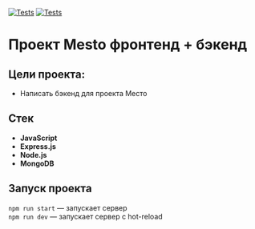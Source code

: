 [![Tests](https://github.com/mistersviter/express-mesto-gha/actions/workflows/tests-13-sprint.yml/badge.svg)](https://github.com/mistersviter/express-mesto-gha/actions/workflows/tests-13-sprint.yml) [![Tests](https://github.com/mistersviter/express-mesto-gha/actions/workflows/tests-14-sprint.yml/badge.svg)](https://github.com/mistersviter/express-mesto-gha/actions/workflows/tests-14-sprint.yml)
# Проект Mesto фронтенд + бэкенд

## Цели проекта:

* Написать бэкенд для проекта Место

## Стек
* __JavaScript__
* __Express.js__
* __Node.js__
* __MongoDB__

## Запуск проекта

`npm run start` — запускает сервер   
`npm run dev` — запускает сервер с hot-reload

